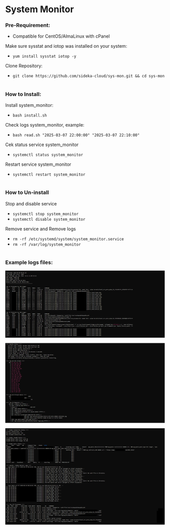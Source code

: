 # System Monitor

### Pre-Requirement:

- Compatible for CentOS/AlmaLinux with cPanel

Make sure sysstat and iotop was installed on your system:

- `yum install sysstat iotop -y`

Clone Repository:

- `git clone https://github.com/sideka-cloud/sys-mon.git && cd sys-mon`

#
### How to Install:

Install system_monitor: 

- `bash install.sh`


Check logs system_monitor, example:

- `bash read.sh "2025-03-07 22:00:00" "2025-03-07 22:10:00"`

Cek status service system_monitor

- `systemctl status system_monitor`

Restart service system_monitor

- `systemctl restart system_monitor`

#
### How to Un-install

Stop and disable service

- `systemctl stop system_monitor`
- `systemctl disable system_monitor`

Remove service and Remove logs

- `rm -rf /etc/systemd/system/system_monitor.service`
- `rm -rf /var/log/system_monitor`

#
### Example logs files:

![Alt text](img/1.png)

![Alt text](img/2.png)

![Alt text](img/3.png)
